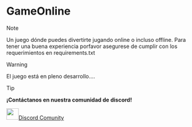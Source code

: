 # GameOnline

>[!NOTE]
> Un juego dónde puedes divertirte jugando online o incluso offline.
> Para tener una buena experiencia porfavor asegurese de cumplir con los requerimientos en requirements.txt

>[!WARNING]
> El juego está en pleno desarrollo....

>[!TIP]
> **¡Contáctanos en nuestra comunidad de discord!**

<img src="https://encrypted-tbn0.gstatic.com/images?q=tbn:ANd9GcQD7eDGpqpZI9Vnk9Z0e2sAodI5U4KiKDJwsOJVh3H51ZT8E26OHn_SYDI&amp;s" width="32" height="30"><a href="https://discord.gg/tvN6Aggx">Discord Comunity</a>
